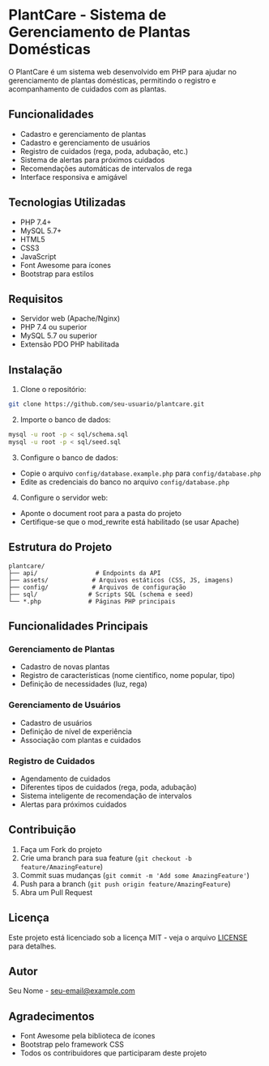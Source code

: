 # PlantCare - Sistema de Gerenciamento de Plantas Domésticas

O PlantCare é um sistema web desenvolvido em PHP para ajudar no gerenciamento de plantas domésticas, permitindo o registro e acompanhamento de cuidados com as plantas.

## Funcionalidades

- Cadastro e gerenciamento de plantas
- Cadastro e gerenciamento de usuários
- Registro de cuidados (rega, poda, adubação, etc.)
- Sistema de alertas para próximos cuidados
- Recomendações automáticas de intervalos de rega
- Interface responsiva e amigável

## Tecnologias Utilizadas

- PHP 7.4+
- MySQL 5.7+
- HTML5
- CSS3
- JavaScript
- Font Awesome para ícones
- Bootstrap para estilos

## Requisitos

- Servidor web (Apache/Nginx)
- PHP 7.4 ou superior
- MySQL 5.7 ou superior
- Extensão PDO PHP habilitada

## Instalação

1. Clone o repositório:
```bash
git clone https://github.com/seu-usuario/plantcare.git
```

2. Importe o banco de dados:
```bash
mysql -u root -p < sql/schema.sql
mysql -u root -p < sql/seed.sql
```

3. Configure o banco de dados:
- Copie o arquivo `config/database.example.php` para `config/database.php`
- Edite as credenciais do banco no arquivo `config/database.php`

4. Configure o servidor web:
- Aponte o document root para a pasta do projeto
- Certifique-se que o mod_rewrite está habilitado (se usar Apache)

## Estrutura do Projeto

```
plantcare/
├── api/                # Endpoints da API
├── assets/            # Arquivos estáticos (CSS, JS, imagens)
├── config/            # Arquivos de configuração
├── sql/              # Scripts SQL (schema e seed)
└── *.php             # Páginas PHP principais
```

## Funcionalidades Principais

### Gerenciamento de Plantas
- Cadastro de novas plantas
- Registro de características (nome científico, nome popular, tipo)
- Definição de necessidades (luz, rega)

### Gerenciamento de Usuários
- Cadastro de usuários
- Definição de nível de experiência
- Associação com plantas e cuidados

### Registro de Cuidados
- Agendamento de cuidados
- Diferentes tipos de cuidados (rega, poda, adubação)
- Sistema inteligente de recomendação de intervalos
- Alertas para próximos cuidados

## Contribuição

1. Faça um Fork do projeto
2. Crie uma branch para sua feature (`git checkout -b feature/AmazingFeature`)
3. Commit suas mudanças (`git commit -m 'Add some AmazingFeature'`)
4. Push para a branch (`git push origin feature/AmazingFeature`)
5. Abra um Pull Request

## Licença

Este projeto está licenciado sob a licença MIT - veja o arquivo [LICENSE](LICENSE) para detalhes.

## Autor

Seu Nome - [seu-email@example.com](mailto:seu-email@example.com)

## Agradecimentos

- Font Awesome pela biblioteca de ícones
- Bootstrap pelo framework CSS
- Todos os contribuidores que participaram deste projeto
